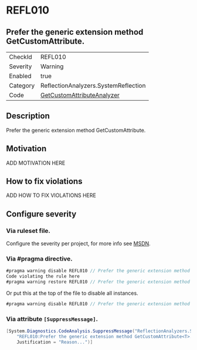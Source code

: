 # REFL010
## Prefer the generic extension method GetCustomAttribute<T>.

<!-- start generated table -->
<table>
  <tr>
    <td>CheckId</td>
    <td>REFL010</td>
  </tr>
  <tr>
    <td>Severity</td>
    <td>Warning</td>
  </tr>
  <tr>
    <td>Enabled</td>
    <td>true</td>
  </tr>
  <tr>
    <td>Category</td>
    <td>ReflectionAnalyzers.SystemReflection</td>
  </tr>
  <tr>
    <td>Code</td>
    <td><a href="https://github.com/DotNetAnalyzers/ReflectionAnalyzers/blob/master/ReflectionAnalyzers/NodeAnalzers/GetCustomAttributeAnalyzer.cs">GetCustomAttributeAnalyzer</a></td>
  </tr>
</table>
<!-- end generated table -->

## Description

Prefer the generic extension method GetCustomAttribute<T>.

## Motivation

ADD MOTIVATION HERE

## How to fix violations

ADD HOW TO FIX VIOLATIONS HERE

<!-- start generated config severity -->
## Configure severity

### Via ruleset file.

Configure the severity per project, for more info see [MSDN](https://msdn.microsoft.com/en-us/library/dd264949.aspx).

### Via #pragma directive.
```C#
#pragma warning disable REFL010 // Prefer the generic extension method GetCustomAttribute<T>.
Code violating the rule here
#pragma warning restore REFL010 // Prefer the generic extension method GetCustomAttribute<T>.
```

Or put this at the top of the file to disable all instances.
```C#
#pragma warning disable REFL010 // Prefer the generic extension method GetCustomAttribute<T>.
```

### Via attribute `[SuppressMessage]`.

```C#
[System.Diagnostics.CodeAnalysis.SuppressMessage("ReflectionAnalyzers.SystemReflection", 
    "REFL010:Prefer the generic extension method GetCustomAttribute<T>.", 
    Justification = "Reason...")]
```
<!-- end generated config severity -->